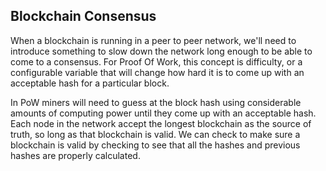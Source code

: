## Blockchain Consensus

When a blockchain is running in a peer to peer network, we'll need to introduce something to slow down the network long enough to be able to come to a consensus. For Proof Of Work, this concept is difficulty, or a configurable variable that will change how hard it is to come up with an acceptable hash for a particular block. 

In PoW miners will need to guess at the block hash using considerable amounts of computing power until they come up with an acceptable hash. Each node in the network accept the longest blockchain as the source of truth, so long as that blockchain is valid. We can check to make sure a blockchain is valid by checking to see that all the hashes and previous hashes are properly calculated. 